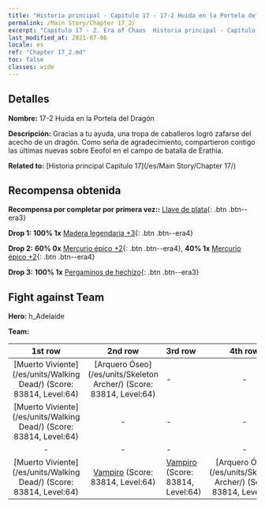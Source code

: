 ```yaml
---
title: "Historia principal - Capítulo 17 - 17-2 Huida en la Portela del Dragón"
permalink: /Main Story/Chapter 17_2/
excerpt: "Capítulo 17 - 2. Era of Chaos  Historia principal - Capítulo 17_2. 17-2 Huida en la Portela del Dragón"
last_modified_at: 2021-07-06
locale: es
ref: "Chapter 17_2.md"
toc: false
classes: wide
---
```


## Detalles

 **Nombre:** 17-2 Huida en la Portela del Dragón

 **Descripción:** Gracias a tu ayuda, una tropa de caballeros logró zafarse del acecho de un dragón. Como seña de agradecimiento, compartieron contigo las últimas nuevas sobre Eeofol en el campo de batalla de Erathia.

 **Related to:** [Historia principal Capítulo 17](/es/Main Story/Chapter 17/)

## Recompensa obtenida

 **Recompensa por completar por primera vez::** [Llave de plata](/ItemsES/con_693/){: .btn .btn--era3}

 **Drop 1:** **100% 1x** [Madera legendaria +3](/ItemsES/mat_55/){: .btn .btn--era4}

 **Drop 2:** **60% 0x** [Mercurio épico +2](/ItemsES/mat_49/){: .btn .btn--era4}, **40% 1x** [Mercurio épico +2](/ItemsES/mat_49/){: .btn .btn--era4}

 **Drop 3:** **100% 1x** [Pergaminos de hechizo](/ItemsES/con_694/){: .btn .btn--era3}


## Fight against Team
 **Hero:** h_Adelaide

 **Team:**


  | 1st row | 2nd row | 3rd row | 4th row |
  |:----:|:----:|:----|:----:|
  | [Muerto Viviente](/es/units/Walking Dead/) (Score: 83814, Level:64)  | [Arquero Óseo](/es/units/Skeleton Archer/) (Score: 83814, Level:64)  | - | - |
  | [Muerto Viviente](/es/units/Walking Dead/) (Score: 83814, Level:64)  | - | - | - |
  | - | - | - | - |
  | [Muerto Viviente](/es/units/Walking Dead/) (Score: 83814, Level:64)  | [Vampiro](/es/units/Vampire/) (Score: 83814, Level:64)  | [Vampiro](/es/units/Vampire/) (Score: 83814, Level:64)  | [Arquero Óseo](/es/units/Skeleton Archer/) (Score: 83814, Level:64)  |


